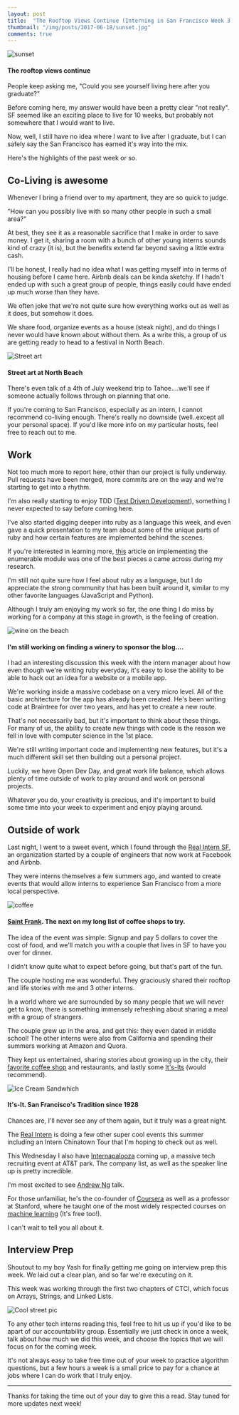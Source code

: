 ```yaml
---
layout: post
title:  "The Rooftop Views Continue (Interning in San Francisco Week 3)"
thumbnail: "/img/posts/2017-06-18/sunset.jpg"
comments: true
---
```

[sunset]:/img/posts/2017-06-18/sunset.jpg
[itsit]:/img/posts/2017-06-18/itsit.jpg
[art]:/img/posts/2017-06-18/art.jpg
[coffee]:/img/posts/2017-06-18/st_franks.jpg
[street]:/img/posts/2017-06-18/street.jpg
[wine]:/img/posts/2017-06-18/wine.jpg

![sunset][sunset]
#### The rooftop views continue

People keep asking me, "Could you see yourself living here after you graduate?"

Before coming here, my answer would have been a pretty clear "not really".  SF seemed like an exciting place to live for 10 weeks, but probably not somewhere that I would want to live.

Now, well, I still have no idea where I want to live after I graduate, but I can safely say the San Francisco has earned it's way into the mix.

Here's the highlights of the past week or so.

## Co-Living is awesome
Whenever I bring a friend over to my apartment, they are so quick to judge.

"How can you possibly live with so many other people in such a small area?"

At best, they see it as a reasonable sacrifice that I make in order to save money.  I get it, sharing a room with a bunch of other young interns sounds kind of crazy (it is), but the benefits extend far beyond saving a little extra cash.

I'll be honest, I really had no idea what I was getting myself into in terms of housing before I came here.  Airbnb deals can be kinda sketchy.  If I hadn't ended up with such a great group of people, things easily could have ended up much worse than they have.

We often joke that we're not quite sure how everything works out as well as it does, but somehow it does.

We share food, organize events as a house (steak night), and do things I never would have known about without them.  As a write this, a group of us are getting ready to head to a festival in North Beach.

![Street art][art]
#### Street art at North Beach

There's even talk of a 4th of July weekend trip to Tahoe....we'll see if someone actually follows through on planning that one.

If you're coming to San Francisco, especially as an intern, I cannot recommend co-living enough.  There's really no downside (well..except all your personal space).  If you'd like more info on my particular hosts, feel free to reach out to me.

## Work
Not too much more to report here, other than our project is fully underway.  Pull requests have been merged, more commits are on the way and we're starting to get into a rhythm.

I'm also really starting to enjoy TDD ([Test Driven Development]((https://en.wikipedia.org/wiki/Test-driven_development))), something I never expected to say before coming here.

I've also started digging deeper into ruby as a language this week, and even gave a quick presentation to my team about some of the unique parts of ruby and how certain features are implemented behind the scenes.

If you're interested in learning more, [this](https://mauricio.github.io/2015/01/12/implementing-enumerable-in-ruby.html) article on implementing the enumerable module was one of the best pieces a came across during my research.

I'm still not quite sure how I feel about ruby as a language, but I do appreciate the strong community that has been built around it, similar to my other favorite languages (JavaScript and Python).

Although I truly am enjoying my work so far, the one thing I do miss by working for a company at this stage in growth, is the feeling of creation.

![wine on the beach][wine]
#### I'm still working on finding a winery to sponsor the blog....

I had an interesting discussion this week with the intern manager about how even though we're writing ruby everyday, it's easy to lose the ability to be able to hack out an idea for a website or a mobile app.

We're working inside a massive codebase on a very micro level.  All of the basic architecture for the app has already been created.  He's been writing code at Braintree for over two years, and has yet to create a new route.

That's not necessarily bad, but it's important to think about these things.  For many of us, the ability to create new things with code is the reason we fell in love with computer science in the 1st place.

We're still writing important code and implementing new features, but it's a much different skill set then building out a personal project.

Luckily, we have Open Dev Day, and great work life balance, which allows plenty of time outside of work to play around and work on personal projects.

Whatever you do, your creativity is precious, and it's important to build some time into your week to experiment and enjoy playing around.

## Outside of work
Last night, I went to a sweet event, which I found through the [Real Intern SF](https://www.facebook.com/therealinternsf/), an organization started by a couple of engineers that now work at Facebook and Airbnb.

They were interns themselves a few summers ago, and wanted to create events that would allow interns to experience San Francisco from a more local perspective.

![coffee][coffee]
#### [Saint Frank](https://www.instagram.com/saintfrankcoffee/).  The next on my long list of coffee shops to try.

The idea of the event was simple: Signup and pay 5 dollars to cover the cost of food, and we'll match you with a couple that lives in SF to have you over for dinner.

I didn't know quite what to expect before going, but that's part of the fun.

The couple hosting me was wonderful.  They graciously shared their rooftop and life stories with me and 3 other interns.

In a world where we are surrounded by so many people that we will never get to know, there is something immensely refreshing about sharing a meal with a group of strangers.

The couple grew up in the area, and get this: they even dated in middle school!  The other interns were also from California and spending their summers working at Amazon and Quora.

They kept us entertained, sharing stories about growing up in the city, their [favorite coffee shop](https://www.saintfrankcoffee.com/) and restaurants, and lastly some [It's-Its](https://www.itsiticecream.com/) (would recommend).

![Ice Cream Sandwhich][itsit]
#### It's-It.  San Francisco's Tradition since 1928

Chances are, I'll never see any of them again, but it truly was a great night.

The [Real Intern](https://www.facebook.com/therealinternsf/) is doing a few other super cool events this summer including an Intern Chinatown Tour that I'm hoping to check out as well.

This Wednesday I also have [Internapalooza](http://internapalooza.com/) coming up, a massive tech recruiting event at AT&T park.  The company list, as well as the speaker line up is pretty incredible.

I'm most excited to see [Andrew Ng](http://www.andrewng.org/) talk.

For those unfamiliar, he's the co-founder of [Coursera](https://www.coursera.org/) as well as a professor at Stanford, where he taught one of the most widely respected courses on [machine learning](https://www.youtube.com/watch?v=UzxYlbK2c7E&list=PLA89DCFA6ADACE599) (It's free too!).

I can't wait to tell you all about it.

## Interview Prep
Shoutout to my boy Yash for finally getting me going on interview prep this week.  We laid out a clear plan, and so far we're executing on it.

This week was working through the first two chapters of CTCI, which focus on Arrays, Strings, and Linked Lists.

![Cool street pic][street]

To any other tech interns reading this, feel free to hit us up if you'd like to be apart of our accountability group.  Essentially we just check in once a week, talk about how much we did this week, and choose the topics that we will focus on for the coming week.

It's not always easy to take free time out of your week to practice algorithm questions, but a few hours a week is a small price to pay for a chance at jobs where I can do work that I truly enjoy.

____
Thanks for taking the time out of your day to give this a read.  Stay tuned for more updates next week!
